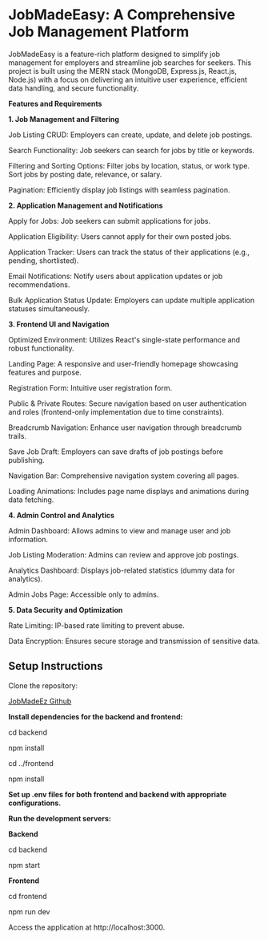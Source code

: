 # JobMadeEasy: A Comprehensive Job Management Platform

JobMadeEasy is a feature-rich platform designed to simplify job management for employers and streamline job searches for seekers. This project is built using the MERN stack (MongoDB, Express.js, React.js, Node.js) with a focus on delivering an intuitive user experience, efficient data handling, and secure functionality.


**Features and Requirements**

**1. Job Management and Filtering**

Job Listing CRUD: Employers can create, update, and delete job postings.

Search Functionality: Job seekers can search for jobs by title or keywords.

Filtering and Sorting Options: Filter jobs by location, status, or work type. Sort jobs by posting date, relevance, or salary.

Pagination: Efficiently display job listings with seamless pagination.

**2. Application Management and Notifications**

Apply for Jobs: Job seekers can submit applications for jobs.

Application Eligibility: Users cannot apply for their own posted jobs.

Application Tracker: Users can track the status of their applications (e.g., pending, shortlisted).

Email Notifications: Notify users about application updates or job recommendations.

Bulk Application Status Update: Employers can update multiple application statuses simultaneously.

**3. Frontend UI and Navigation**

Optimized Environment: Utilizes React's single-state performance and robust functionality.

Landing Page: A responsive and user-friendly homepage showcasing features and purpose.

Registration Form: Intuitive user registration form.

Public & Private Routes: Secure navigation based on user authentication and roles (frontend-only implementation due to time constraints).

Breadcrumb Navigation: Enhance user navigation through breadcrumb trails.

Save Job Draft: Employers can save drafts of job postings before publishing.

Navigation Bar: Comprehensive navigation system covering all pages.

Loading Animations: Includes page name displays and animations during data fetching.

**4. Admin Control and Analytics**

Admin Dashboard: Allows admins to view and manage user and job information.

Job Listing Moderation: Admins can review and approve job postings.

Analytics Dashboard: Displays job-related statistics (dummy data for analytics).

Admin Jobs Page: Accessible only to admins.

**5. Data Security and Optimization**

Rate Limiting: IP-based rate limiting to prevent abuse.

Data Encryption: Ensures secure storage and transmission of sensitive data.


## **Setup Instructions**

Clone the repository:

[JobMadeEz Github](https://github.com/Sabira-R/JobMadeEz_CSE470)

**Install dependencies for the backend and frontend:**

cd backend

npm install

cd ../frontend

npm install


**Set up .env files for both frontend and backend with appropriate configurations.**


**Run the development servers:**

**Backend**

cd backend

npm start


**Frontend**

cd frontend

npm run dev



Access the application at http://localhost:3000.
